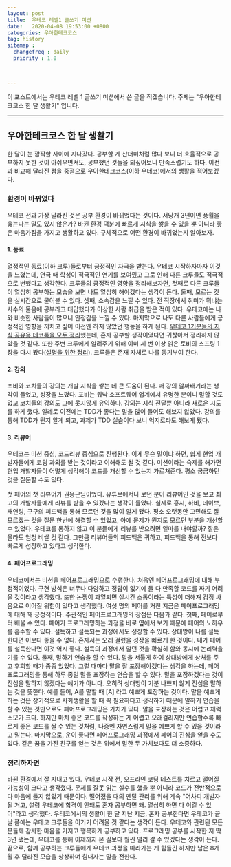 ```yaml
---
layout: post
title:  우테코 레벨1 글쓰기 미션
date:   2020-04-08 19:53:00 +0800
categories: 우아한테크코스
tag: history
sitemap :
  changefreq : daily
  priority : 1.0



---
```


이 포스트에서는 우테코 레벨 1 글쓰기 미션에서 쓴 글을 적겠습니다. 주제는 "우아한테크코스 한 달 생활기" 입니다.

-------------

## 우아한테크코스 한 달 생활기

한 달이 눈 깜짝할 사이에 지나갔다. 공부할 게 산더미처럼 많다 보니 더 효율적으로 공부하지 못한 것이 아쉬우면서도, 공부했던 것들을 되짚어보니 만족스럽기도 하다. 이전과 비교해 달라진 점을 중점으로 우아한테크코스(이하 우테코)에서의 생활을 적어보겠다.

### 환경이 바뀌었다

우테코 전과 가장 달라진 것은 공부 환경이 바뀌었다는 것이다. 서당개 3년이면 풍월을 읊는다는 말도 있지 않은가? 바뀐 환경 덕분에 빠르게 지식을 쌓을 수 있을 뿐 아니라 좋은 마음가짐을 가지고 생활하고 있다. 구체적으로 어떤 환경이 바뀌었는지 알아보자.

#### 1. 동료

열정적인 동료(이하 크루)들로부터 긍정적인 자극을 받는다. 우테코 시작하자마자 이것을 느꼈는데, 연극 때 학성이 적극적인 연기를 보여줬고 그로 인해 다른 크루들도 적극적으로 변했다고 생각한다. 크루들의 긍정적인 영향을 정리해보자면, 첫째로 다른 크루들이 열심히 공부하는 모습을 보면 나도 열심히 해야겠다는 생각이 든다. 둘째, 모르는 것을 실시간으로 물어볼 수 있다. 셋째, 소속감을 느낄 수 있다. 전 직장에서 취미가 뭐냐는 사수의 물음에 공부라고 대답했다가 이상한 사람 취급을 받은 적이 있다. 우테코에는 나와 비슷한 사람들이 많으니 안정감을 느낄 수 있다. 마지막으로 나도 다른 사람들에게 긍정적인 영향을 끼치고 싶어 이전엔 하지 않았던 행동을 하게 된다. [우테코 1기분들의 지식 공유용 테코톡을 모두 정리](https://p-vibe.github.io/2020/01/26/woowacourse01/)했는데, 혼자 공부할 생각이었다면 귀찮아서 정리하지 않았을 것 같다. 또한 주변 크루에게 알려주기 위해 이미 세 번 이상 읽은 토비의 스프링 1장을 다시 봤다([설명을 위한 정리](https://p-vibe.github.io/2020/04/05/ioc_example/)). 크루들은 존재 자체로 나를 동기부여 한다.

#### 2. 강의

포비와 코치들의 강의는 개발 지식을 쌓는 데 큰 도움이 된다. 매 강의 알짜배기라는 생각이 들었고, 성장을 느꼈다. 포비는 워낙 소프트웨어 업계에서 유명한 분이니 말할 것도 없고 코치들의 강의도 그에 못지않게 유익하다. 강의는 지식 전달뿐 아니라 새로운 시도를 하게 했다. 일례로 이전에는 TDD가 좋다는 말을 많이 들어도 해보지 않았다. 강의를 통해 TDD가 뭔지 알게 되고, 과제가 TDD 실습이다 보니 억지로라도 해보게 됐다.

#### 3. 리뷰어

우테코는 미션 중심, 코드리뷰 중심으로 진행된다. 이게 무슨 말이냐 하면, 쉽게 현업 개발자들에게 코딩 과외를 받는 것이라고 이해해도 될 것 같다. 미션이라는 숙제를 해가면 현업 개발자들이 어떻게 생각해야 코드를 개선할 수 있는지 가르쳐준다. 평소 궁금하던 것을 질문할 수도 있다.

첫 페어의 첫 리뷰어가 권용근님이었다. 유튜브에서나 보던 분이 리뷰어인 것을 보고 최고의 개발자들에게 리뷰를 받을 수 있겠다는 생각이 들었다. 실제로 홍시, 하비, 데이브, 재연링, 구구의 피드백을 통해 모르던 것을 많이 알게 됐다. 평소 오랫동안 고민해도 잘 모르겠는 것을 질문 한번에 해결할 수 있었고, 아예 문제가 뭔지도 모르던 부분을 개선할 수 있었다. 우테코를 통하지 않고 이 분들에게 리뷰를 받으려면 얼마를 내야할까? 잘은 몰라도 엄청 비쌀 것 같다. 그만큼 리뷰어들의 피드백은 귀하고, 피드백을 통해 전보다 빠르게 성장하고 있다고 생각한다.

#### 4. 페어프로그래밍

우테코에서는 미션을 페어프로그래밍으로 수행한다. 처음엔 페어프로그래밍에 대해 부정적이었다. 구현 방식은 너무나 다양하고 정답이 없기에 둘 다 만족할 코드를 짜기 어려울 것이라고 생각했다. 또한 논쟁이 과열되면 실시간 소통이라는 특성이 더해져 감정 싸움으로 이어질 위험이 있다고 생각했다. 여섯 명의 페어를 거친 지금은 페어프로그래밍에 대해 꽤 긍정적이다. 주관적인 페어프로그래밍의 장점은 다음과 같다. 첫째, 페어로부터 배울 수 있다. 페어가 프로그래밍하는 과정을 바로 옆에서 보기 때문에 페어의 노하우를 흡수할 수 있다. 설득하고 설득되는 과정에서도 성장할 수 있다. 상대방이 나를 설득한다면 이보다 좋을 수 없다. 혼자서는 오래 걸렸을 성장을 빠르게 한 것이다. 내가 페어를 설득한다면 이것 역시 좋다. 설득의 과정에서 알던 것을 확실히 함와 동시에 논리력을 기를 수 있다. 둘째, 말하기 연습을 할 수 있다. 말을 서툴게 하여 상대방에게 상처를 주고 후회할 때가 종종 있었다. 그럴 때마다 말을 잘 포장해야겠다는 생각을 하는데, 페어프로그래밍을 통해 하루 종일 말을 포장하는 연습을 할 수 있다. 말을 포장하겠다는 것이 진심을 말하지 않겠다는 얘기가 아니다. 오히려 상대방이 기분 나쁘지 않게 진심을 말하는 것을 뜻한다. 예를 들어, A를 말할 때 [A] 라고 예쁘게 포장하는 것이다. 말을 예쁘게 하는 것은 장기적으로 사회생활을 할 때 꼭 필요하다고 생각하기 때문에 말하기 연습을 할 수 있는 것만으로도 페어프로그래밍은 가치가 있다. 말을 포장하는 것은 어렵고 체력 소모가 크다. 하지만 마치 좋은 코드를 작성하는 게 어렵고 오래걸리지만 연습할수록 빠르게 좋은 코드를 짤 수 있는 것처럼, 나중엔 자연스럽게 말을 예쁘게 할 수 있을 것이라고 믿는다. 마지막으로, 운이 좋다면 페어프로그래밍 과정에서 페어의 진심을 얻을 수도 있다. 같은 꿈을 가진 친구를 얻는 것은 위에서 말한 두 가치보다도 더 소중하다.

### 정리하자면

바뀐 환경에서 잘 지내고 있다. 우테코 시작 전, 오프라인 코딩 테스트를 치르고 떨어질 가능성이 크다고 생각했다. 문제를 잘못 읽는 실수를 했을 뿐 아니라 코드가 전반적으로 다 마음에 들지 않았기 때문이다. 떨어졌을 때의 멘탈 관리를 위해 계속 "어차피 개발자 될 거고, 설령 우테코에 합격이 안돼도 혼자 공부하면 돼. 열심히 하면 다 이길 수 있어"라고 생각했다. 우테코에서의 생활이 한 달 지난 지금, 혼자 공부한다면 우테코가 끝날 쯤에는 우테코 크루들을 이기기 어려울 것 같다는 생각이 든다. 우테코와 관련된 모든 분들께 감사한 마음을 가지고 행복하게 공부하고 있다. 프로그래밍 공부를 시작한 지 딱 3년 됐는데, 우테코를 통해 이제까지 온 길보다 훨씬 멀리 갈 수 있겠다는 생각이 든다. 끝으로, 함께 공부하는 크루들에게 우테코 과정을 따라가는 게 힘들긴 하지만 남은 8개월 후 달라진 모습을 상상하며 힘내자는 말을 전한다.